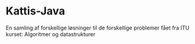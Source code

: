 # Kattis-Java
En samling af forskellige løsninger til de forskellige problemer fået fra 
ITU kurset: Algoritmer og datastrukturer
